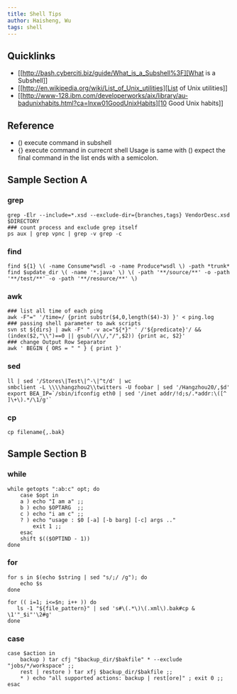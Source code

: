 ```yaml
---
title: Shell Tips
author: Haisheng, Wu
tags: shell
---
```


## Quicklinks
  - [[http://bash.cyberciti.biz/guide/What_is_a_Subshell%3F][What is a Subshell]]
  - [[http://en.wikipedia.org/wiki/List_of_Unix_utilities][List of Unix utilities]]
  - [[http://www-128.ibm.com/developerworks/aix/library/au-badunixhabits.html?ca=lnxw01GoodUnixHabits][10 Good Unix habits]]

## Reference
  - () execute command in subshell
  - {} execute command in currecnt shell
       Usage is same with () expect the final command in the list ends with a semicolon.

## Sample Section A

### grep

~~~~~~{.sh}
grep -Elr --include=*.xsd --exclude-dir={branches,tags} VendorDesc.xsd $DIRECTORY
### count process and exclude grep itself
ps aux | grep vpnc | grep -v grep -c
~~~~~~

### find

~~~~~~{.sh}
find ${1} \( -name Consume*wsdl -o -name Produce*wsdl \) -path *trunk*
find $update_dir \( -name '*.java' \) \( -path '**/source/**' -o -path '**/test/**' -o -path '**/resource/**' \)
~~~~~~

### awk

~~~~~~{.sh}
### list all time of each ping
awk -F"=" '/time=/ {print substr($4,0,length($4)-3) }' < ping.log
### passing shell parameter to awk scripts
svn st ${dirs} | awk -F" " -v ac="${*}" ' /'${predicate}'/ && (index($2,"\\")==0 || gsub(/\\/,"/",$2)) {print ac, $2}'
### change Output Row Separator
awk ' BEGIN { ORS = " " } { print }'
~~~~~~

### sed

~~~~~~{.sh}
ll | sed '/Stores\|Test\|^-\|^t/d' | wc
smbclient -L \\\\hangzhou2\\twitters -U foobar | sed '/Hangzhou20/,$d'
export BEA_IP=`/sbin/ifconfig eth0 | sed '/inet addr/!d;s/.*addr:\([^ ]\+\).*/\1/g'`
~~~~~~

### cp

~~~~~~{.sh}
cp filename{,.bak}
~~~~~~

## Sample Section B

### while

~~~~~~{.sh}
while getopts ":ab:c" opt; do
	case $opt in
	a ) echo "I am a" ;;
	b ) echo $OPTARG  ;;
	c ) echo "i am c" ;;
	? ) echo "usage : $0 [-a] [-b barg] [-c] args .."
	    exit 1 ;;
	esac
    shift $(($OPTIND - 1))
done
~~~~~~

### for

~~~~~~{.sh}
for s in $(echo $string | sed "s/;/ /g"); do
	echo $s
done
~~~~~~

~~~~~~{.sh}
for (( i=1; i<=$n; i++ )) do
   ls -1 "${file_pattern}" | sed 's#\(.*\)\(.xml\).bak#cp & \1'"_$i"'\2#g'
done
~~~~~~

### case

~~~~~~{.sh}
case $action in
    backup ) tar cfj "$backup_dir/$bakfile" * --exclude "jobs/*/workspace" ;;
    rest | restore ) tar xfj $backup_dir/$bakfile ;;
    * ) echo "all supported actions: backup | rest[ore]" ; exit 0 ;;
esac
~~~~~~
